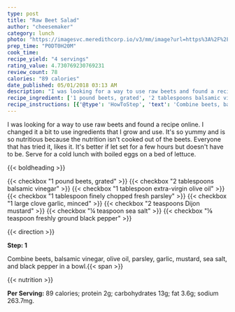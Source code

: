 ```yaml
---
type: post
title: "Raw Beet Salad"
author: "cheesemaker"
category: lunch
photo: "https://imagesvc.meredithcorp.io/v3/mm/image?url=https%3A%2F%2Fimages.media-allrecipes.com%2Fuserphotos%2F2113748.jpg"
prep_time: "P0DT0H20M"
cook_time: 
recipe_yield: "4 servings"
rating_value: 4.730769230769231
review_count: 78
calories: "89 calories"
date_published: 05/01/2018 03:13 AM
description: "I was looking for a way to use raw beets and found a recipe online. I changed it a bit to use ingredients that I grow and use. It's so yummy and is so nutritious because the nutrition isn't cooked out of the beets. Everyone that has tried it, likes it. It's better if let set for a few hours but doesn't have to be. Serve for a cold lunch with boiled eggs on a bed of lettuce."
recipe_ingredient: ['1 pound beets, grated', '2 tablespoons balsamic vinegar', '1 tablespoon extra-virgin olive oil', '1 tablespoon finely chopped fresh parsley', '1 large clove garlic, minced', '2 teaspoons Dijon mustard', '¼ teaspoon sea salt', '⅛ teaspoon freshly ground black pepper']
recipe_instructions: [{'@type': 'HowToStep', 'text': 'Combine beets, balsamic vinegar, olive oil, parsley, garlic, mustard, sea salt, and black pepper in a bowl.\n'}]
---
```


I was looking for a way to use raw beets and found a recipe online. I changed it a bit to use ingredients that I grow and use. It's so yummy and is so nutritious because the nutrition isn't cooked out of the beets. Everyone that has tried it, likes it. It's better if let set for a few hours but doesn't have to be. Serve for a cold lunch with boiled eggs on a bed of lettuce. 

{{< boldheading >}}

{{< checkbox "1 pound beets, grated" >}}
{{< checkbox "2 tablespoons balsamic vinegar" >}}
{{< checkbox "1 tablespoon extra-virgin olive oil" >}}
{{< checkbox "1 tablespoon finely chopped fresh parsley" >}}
{{< checkbox "1 large clove garlic, minced" >}}
{{< checkbox "2 teaspoons Dijon mustard" >}}
{{< checkbox "¼ teaspoon sea salt" >}}
{{< checkbox "⅛ teaspoon freshly ground black pepper" >}}


{{< direction >}}

**Step: 1**

Combine beets, balsamic vinegar, olive oil, parsley, garlic, mustard, sea salt, and black pepper in a bowl.{{< span >}}

{{< nutrition >}}

**Per Serving:** 89 calories; protein 2g; carbohydrates 13g; fat 3.6g; sodium 263.7mg.